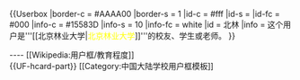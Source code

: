 {{Userbox
  |border-c = #AAAA00
  |border-s = 1
  |id-c     = #fff
  |id-s     = 
  |id-fc    = #000
  |info-c   = #15583D
  |info-s   = 10
  |info-fc  = white
  |id       = <!-- 合理使用文件：北京林业大学校徽.gif -->北林
  |info     = 这个用户是'''[[北京林业大学|<span style="color: yellow;" class="org">北京林业大学</span>]]'''的校友、学生或老师。
}}<noinclude>
<div style="clear:both">
----
[[Wikipedia:用户框/教育程度]]</div>
{{UF-hcard-part}}
[[Category:中国大陆学校用户框模板]]
</noinclude>